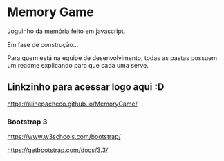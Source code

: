 # Memory Game

Joguinho da memória feito em javascript.

Em fase de construção...

Para quem está na equipe de desenvolvimento, todas as pastas possuem um readme explicando para que cada uma serve.

## Linkzinho para acessar logo aqui :D
https://alinepacheco.github.io/MemoryGame/

### Bootstrap 3

https://www.w3schools.com/bootstrap/

https://getbootstrap.com/docs/3.3/